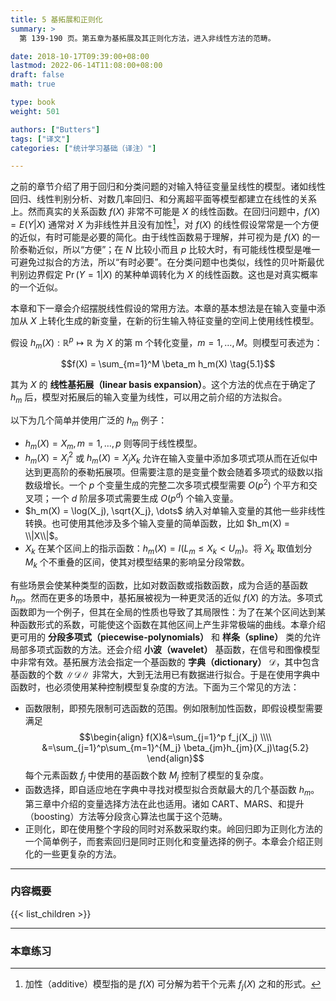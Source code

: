 ```yaml
---
title: 5 基拓展和正则化
summary: >
  第 139-190 页。第五章为基拓展及其正则化方法，进入非线性方法的范畴。

date: 2018-10-17T09:39:00+08:00
lastmod: 2022-06-14T11:08:00+08:00
draft: false
math: true

type: book
weight: 501

authors: ["Butters"]
tags: ["译文"]
categories: ["统计学习基础（译注）"]

---
```


之前的章节介绍了用于回归和分类问题的对输入特征变量呈线性的模型。诸如线性回归、线性判别分析、对数几率回归、和分离超平面等模型都建立在线性的关系上。然而真实的关系函数 $f(X)$ 非常不可能是 $X$ 的线性函数。在回归问题中，$f(X) = E(Y|X)$ 通常对 $X$ 为非线性并且没有加性[^1]，对 $f(X)$ 的线性假设常常是一个方便的近似，有时可能是必要的简化。由于线性函数易于理解，并可视为是 $f(X)$ 的一阶泰勒近似，所以“方便”；在 $N$ 比较小而且 $p$ 比较大时，有可能线性模型是唯一可避免过拟合的方法，所以“有时必要”。在分类问题中也类似，线性的贝叶斯最优判别边界假定 $\operatorname{Pr}(Y=1|X)$ 的某种单调转化为 $X$ 的线性函数。这也是对真实概率的一个近似。

本章和下一章会介绍摆脱线性假设的常用方法。本章的基本想法是在输入变量中添加从 $X$ 上转化生成的新变量，在新的衍生输入特征变量的空间上使用线性模型。

假设 $h_m(X): \mathbb{R}^p \mapsto \mathbb{R}$ 为 $X$ 的第 m 个转化变量，$m = 1, \dots, M$。则模型可表述为：

$$f(X) = \sum_{m=1}^M \beta_m h_m(X) \tag{5.1}$$

其为 $X$ 的 **线性基拓展（linear basis expansion）**。这个方法的优点在于确定了 $h_m$ 后，模型对拓展后的输入变量为线性，可以用之前介绍的方法拟合。

以下为几个简单并使用广泛的 $h_m$ 例子：

* $h_m(X) = X_m, m = 1, \dots, p$ 则等同于线性模型。
* $h_m(X) = X_j^2$ 或 $h_m(X) = X_j X_k$ 允许在输入变量中添加多项式项从而在近似中达到更高阶的泰勒拓展项。但需要注意的是变量个数会随着多项式的级数以指数级增长。一个 $p$ 个变量生成的完整二次多项式模型需要 $O(p^2)$ 个平方和交叉项；一个 $d$ 阶层多项式需要生成 $O(p^d)$ 个输入变量。
* $h_m(X) = \log(X_j), \sqrt{X_j}, \dots$ 纳入对单输入变量的其他一些非线性转换。也可使用其他涉及多个输入变量的简单函数，比如 $h_m(X) = \\|X\\|$。
* $X_k$ 在某个区间上的指示函数：$h_m(X) = I(L_m \leq X_k < U_m)$。将 $X_k$ 取值划分 $M_k$ 个不重叠的区间，使其对模型结果的影响呈分段常数。

有些场景会使某种类型的函数，比如对数函数或指数函数，成为合适的基函数 $h_m$。然而在更多的场景中，基拓展被视为一种更灵活的近似 $f(X)$ 的方法。多项式函数即为一个例子，但其在全局的性质也导致了其局限性：为了在某个区间达到某种函数形式的系数，可能使这个函数在其他区间上产生非常极端的曲线。本章介绍更可用的 **分段多项式（piecewise-polynomials）** 和 **样条（spline）** 类的允许局部多项式函数的方法。还会介绍 **小波（wavelet）** 基函数，在信号和图像模型中非常有效。基拓展方法会指定一个基函数的 **字典（dictionary）** $\mathcal{D}$，其中包含基函数的个数 $\|\mathcal{D}\|$ 非常大，大到无法用已有数据进行拟合。于是在使用字典中函数时，也必须使用某种控制模型复杂度的方法。下面为三个常见的方法：

* 函数限制，即预先限制可选函数的范围。例如限制加性函数，即假设模型需要满足
  $$\begin{align}
  f(X)&=\sum_{j=1}^p f_j(X_j) \\\\
      &=\sum_{j=1}^p\sum_{m=1}^{M_j} \beta_{jm}h_{jm}(X_j)\tag{5.2}
  \end{align}$$
  每个元素函数 $f_j$ 中使用的基函数个数 $M_j$ 控制了模型的复杂度。
* 函数选择，即自适应地在字典中寻找对模型拟合贡献最大的几个基函数 $h_m$。第三章中介绍的变量选择方法在此也适用。诸如 CART、MARS、和提升（boosting）方法等分段贪心算法也属于这个范畴。
* 正则化，即在使用整个字段的同时对系数采取约束。岭回归即为正则化方法的一个简单例子，而套索回归是同时正则化和变量选择的例子。本章会介绍正则化的一些更复杂的方法。

----------
### 内容概要
{{< list_children >}}

----------
### 本章练习


[^1]: 加性（additive）模型指的是 $f(X)$ 可分解为若干个元素 $f_j(X)$ 之和的形式。